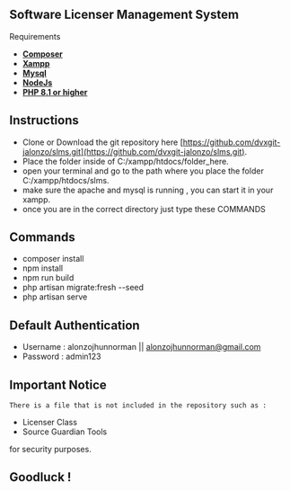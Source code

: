## Software Licenser Management System

Requirements
- **[Composer](https://getcomposer.org/download/)**
- **[Xampp](https://www.apachefriends.org/)**
- **[Mysql](https://www.mysql.com/products/workbench/)**
- **[NodeJs](https://nodejs.org/en/download)**
- **[PHP 8.1 or higher](https://www.php.net/releases/8.0/en.php)**


## Instructions

- Clone or Download the git repository here [https://github.com/dvxgit-jalonzo/slms.git](https://github.com/dvxgit-jalonzo/slms.git).
- Place the folder inside of C:/xampp/htdocs/folder_here.
- open your terminal and go to the path where you place the folder C:/xampp/htdocs/slms.
- make sure the apache and mysql is running , you can start it in your xampp.
- once you are in the correct directory just type these COMMANDS 

## Commands

- composer install
- npm install
- npm run build
- php artisan migrate:fresh --seed
- php artisan serve

## Default Authentication

- Username : alonzojhunnorman || alonzojhunnorman@gmail.com
- Password : admin123


## Important Notice 
    There is a file that is not included in the repository such as : 
- Licenser Class
- Source Guardian Tools

for security purposes.


## Goodluck !
